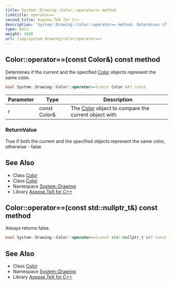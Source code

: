 ```yaml
---
title: System::Drawing::Color::operator== method
linktitle: operator==
second_title: Aspose.TeX for C++
description: 'System::Drawing::Color::operator== method. Determines if the current and the specified Color objects represent the same color in C++.'
type: docs
weight: 1600
url: /cpp/system.drawing/color/operator==/
---
```

## Color::operator==(const Color\&) const method


Determines if the current and the specified [Color](../) objects represent the same color.

```cpp
bool System::Drawing::Color::operator==(const Color &r) const
```


| Parameter | Type | Description |
| --- | --- | --- |
| r | const Color\& | The [Color](../) object to compare the current object with |

### ReturnValue

True if both the current and the specified objects represent the same color, otherwise - false

## See Also

* Class [Color](../)
* Class [Color](../)
* Namespace [System::Drawing](../../)
* Library [Aspose.TeX for C++](../../../)
## Color::operator==(const std::nullptr_t\&) const method


Always returns false.

```cpp
bool System::Drawing::Color::operator==(const std::nullptr_t &r) const
```

## See Also

* Class [Color](../)
* Namespace [System::Drawing](../../)
* Library [Aspose.TeX for C++](../../../)

